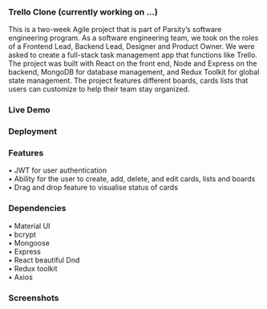 ### Trello Clone (currently working on ...)

This is a two-week Agile project that is part of Parsity’s software engineering program. As a software engineering team, we took on the roles of a Frontend Lead, Backend Lead, Designer and Product Owner. We were asked to create a full-stack task management app that functions like Trello. The project was built with React on the front end, Node and Express on the backend, MongoDB for database management, and Redux Toolkit for global state management. The project features different boards, cards lists that users can customize to help their team stay organized. 

### Live Demo

### Deployment

### Features
• JWT for user authentication<br>
• Ability for the user to create, add, delete, and edit cards, lists and boards<br>
• Drag and drop feature to visualise status of cards<br> 

### Dependencies
• Material UI<br>
• bcrypt<br>
• Mongoose<br>
• Express<br>
• React beautiful Dnd<br>
• Redux toolkit<br>
• Axios<br>

### Screenshots


